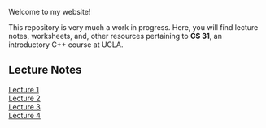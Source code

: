 Welcome to my website!

This repository is very much a work in progress. Here, you will find lecture notes, worksheets, and, other resources pertaining to **CS 31**, an introductory C++ course at UCLA.

## Lecture Notes
[Lecture 1](./lecture1.html)
<br>[Lecture 2](./lecture2.html)</br>
[Lecture 3](./lecture3.html)
<br>[Lecture 4](./lecture4.html)</br>


